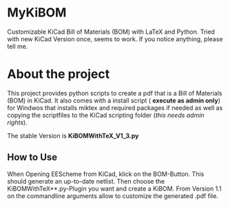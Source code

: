# MyKiBOM
Customizable KiCad Bill of Materials (BOM) with LaTeX and Python. Tried with new KiCad Version once, seems to work. If you notice anything, please tell me.

# About the project
This project provides python scripts to create a pdf that is a Bill of Materials (BOM) in KiCad. It also comes with a install script ( **execute as admin only**) for Windwos
that installs miktex and required packages if needed as well as copying the scriptfiles to the KiCad scripting folder (*this needs admin rights*).

The stable Version is **KiBOMWithTeX_V1_3.py**

## How to Use
When Opening EEScheme from KiCad, klick on the BOM-Button. This should generate an up-to-date netlist. Then choose the KiBOMWithTeX**.py-Plugin you want and create a KiBOM.
From Version 1.1 on the commandline arguments allow to customize the generated .pdf file.
